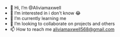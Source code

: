 - 👋 Hi, I’m @Aliviamaxwell
- 👀 I’m interested in  i don't know 😂
- 🌱 I’m currently learning me
- 💞️ I’m looking to collaborate on projects and others
- 📫 How to reach me aliviamaxwell568@gmail.com

<!---
Aliviamaxwell/Aliviamaxwell is a ✨ special ✨ repository because its `README.md` (this file) appears on your GitHub profile.
You can click the Preview link to take a look at your changes.
--->
